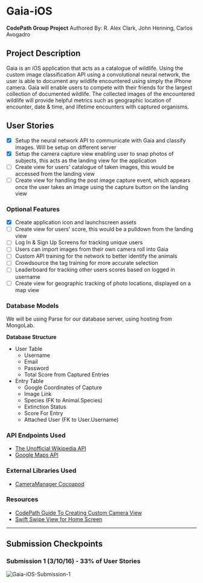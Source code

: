 # Gaia-iOS
__CodePath Group Project__
Authored By: R. Alex Clark, John Henning, Carlos Avogadro

## Project Description
Gaia is an iOS application that acts as a catalogue of wildlife. Using the custom image classification API using a convolutional neural network, the user is able to document any wildlife encountered using simply the iPhone camera. Gaia will enable users to compete with their friends for the largest collection of documented wildlife. The collected images of the encountered wildlife will provide helpful metrics such as geographic location of encounter, date & time, and lifetime encounters with captured organisms.

## User Stories
- [x] Setup the neural network API to communicate with Gaia and classify images. Will be setup on different server
- [x] Setup the camera capture view enabling user to snap photos of subjects, this acts as the landing view for the application
- [ ] Create view for users' catalogue of taken images, this would be accessed from the landing view
- [ ] Create view for handling the post image capture event, which appears once the user takes an image using the capture button on the landing view

### Optional Features
- [x] Create application icon and launchscreen assets
- [ ] Create view for users' score, this would be a pulldown from the landing view
- [ ] Log In & Sign Up Screens for tracking unique users
- [ ] Users can import images from their own camera roll into Gaia
- [ ] Custom API training for the network to better identify the animals
- [ ] Crowdsource the tag training for more accurate selection
- [ ] Leaderboard for tracking other users scores based on logged in username
- [ ] Create view for geographic tracking of photo locations, displayed on a map view

### Database Models
We will be using Parse for our database server, using hosting from MongoLab.

__Database Structure__
* User Table
  * Username
  * Email
  * Password
  * Total Score from Captured Entries
* Entry Table
  * Google Coordinates of Capture
  * Image Link
  * Species (FK to Animal.Species)
  * Extinction Status
  * Score For Entry
  * Attached User (FK to User.Username)

### API Endpoints Used
* [The Unofficial Wikipedia API](http://www.programmableweb.com/api/wikipedia)
* [Google Maps API](https://developers.google.com/maps/)

### External Libraries Used
* [CameraManager Cocoapod](https://cocoapods.org/pods/CameraManager)

### Resources
* [CodePath Guide To Creating Custom Camera View](http://guides.codepath.com/ios/Creating-a-Custom-Camera-View)
* [Swift Swipe View for Home Screen](https://github.com/lbrendanl/SwiftSwipeView)

* * *

## Submission Checkpoints

### Submission 1 (3/10/16) - 33% of User Stories
![Gaia-iOS-Submission-1](https://cloud.githubusercontent.com/assets/6467543/13731804/127d51be-e949-11e5-9029-146e871b5b9b.gif)


